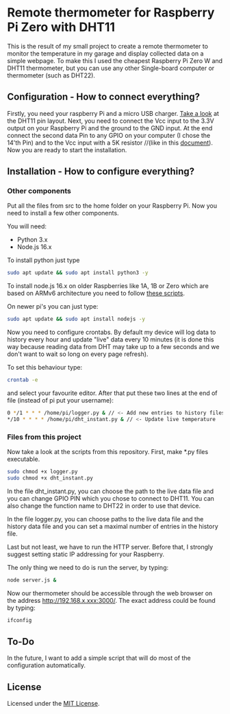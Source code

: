 # Remote thermometer for Raspberry Pi Zero with DHT11

This is the result of my small project to create a remote thermometer to monitor the temperature in my garage and display collected data on a simple webpage. To make this I used the cheapest Raspberry Pi Zero W and DHT11 thermometer, but you can use any other Single-board computer or thermometer (such as DHT22).

## Configuration - How to connect everything?

Firstly, you need your raspberry Pi and a micro USB charger. [Take a look](https://components101.com/sensors/dht11-temperature-sensor) at the DHT11 pin layout. Next, you need to connect the Vcc input to the 3.3V output on your Raspberry Pi and the ground to the GND input. At the end connect the second data Pin to any GPIO on your computer (I chose the 14'th Pin) and to the Vcc input with a 5K resistor //(like in this [document](https://www.mouser.com/datasheet/2/758/DHT11-Technical-Data-Sheet-Translated-Version-1143054.pdf)). Now you are ready to start the installation.

## Installation - How to configure everything?

### Other components

Put all the files from src to the home folder on your Raspberry Pi. Now you need to install a few other components.

You will need:

- Python 3.x
- Node.js 16.x

To install python just type

```bash
sudo apt update && sudo apt install python3 -y
```

To install node.js 16.x on older Raspberries like 1A, 1B or Zero which are based on ARMv6 architecture you need to follow [these scripts](https://github.com/sdesalas/node-pi-zero).

On newer pi's you can just type:

```bash
sudo apt update && sudo apt install nodejs -y
```

Now you need to configure crontabs. By default my device will log data to history every hour and update "live" data every 10 minutes (it is done this way because reading data from DHT may take up to a few seconds and we don't want to wait so long on every page refresh).

To set this behaviour type:

```bash
crontab -e 
```

and select your favourite editor. After that put these two lines at the end of file  (instead of pi put your username):

```bash
0 */1 * * * /home/pi/logger.py & // <- Add new entries to history files every hour
*/10 * * * * /home/pi/dht_instant.py & // <- Update live temperature
```

### Files from this project

Now take a look at the scripts from this repository. First, make *.py files executable.

```bash
sudo chmod +x logger.py
sudo chmod +x dht_instant.py
```

In the file dht_instant.py, you can choose the path to the live data file and you can change GPIO PIN which you chose to connect to DHT11. You can also change the function name to DHT22 in order to use that device.

In the file logger.py, you can choose paths to the live data file and the history data file and you can set a maximal number of entries in the history file.

Last but not least, we have to run the HTTP server. Before that, I strongly suggest setting static IP addressing for your Raspberry.

The only thing we need to do is run the server, by typing:

```bash
node server.js &
```

Now our thermometer should be accessible through the web browser on the address http://192.168.x.xxx:3000/.
The exact address could be found by typing:

```bash
ifconfig
```

## To-Do

In the future, I want to add a simple script that will do most of the configuration automatically.

## License

Licensed under the [MIT License](./LICENSE).

